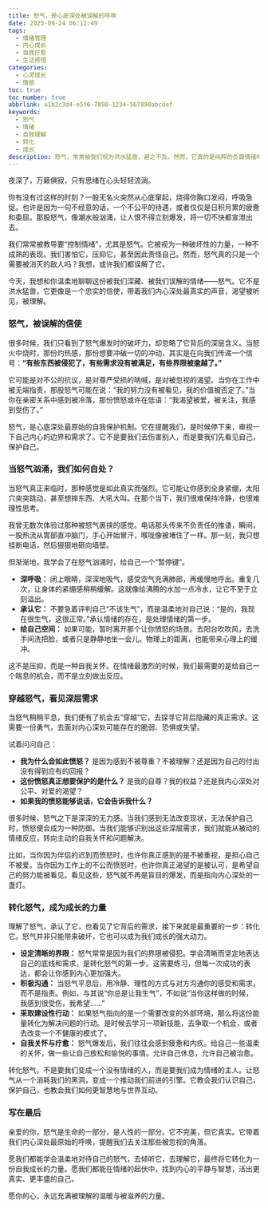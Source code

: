 ```yaml
---
title: 怒气，是心底深处被误解的呼唤
date: 2025-09-24 06:12:49
tags:
  - 情绪管理
  - 内心成长
  - 自我疗愈
  - 生活感悟
categories:
  - 心灵成长
  - 情感
toc: true
toc_number: true
abbrlink: a1b2c3d4-e5f6-7890-1234-567890abcdef
keywords:
  - 怒气
  - 情绪
  - 自我理解
  - 转化
  - 成长
description: 怒气，常常被我们视为洪水猛兽，避之不及。然而，它真的是纯粹的负面情绪吗？或许，它只是一个被误解的信使，带着我们内心深处的声音，渴望被听见。今夜，让我们一起温柔地靠近这份汹涌的情绪，去理解它，去转化它，最终让它成为我们内心成长的力量，而非消耗。
---
```


夜深了，万籁俱寂，只有思绪在心头轻轻流淌。

你有没有过这样的时刻？一股无名火突然从心底窜起，烧得你胸口发闷，呼吸急促。也许是因为一句不经意的话，一个不公平的待遇，或者仅仅是日积月累的疲惫和委屈。那股怒气，像潮水般汹涌，让人恨不得立刻爆发，将一切不快都宣泄出去。

我们常常被教导要“控制情绪”，尤其是怒气。它被视为一种破坏性的力量，一种不成熟的表现。我们害怕它，压抑它，甚至因此责怪自己。然而，怒气真的只是一个需要被消灭的敌人吗？我想，或许我们都误解了它。

今天，我想和你温柔地聊聊这份被我们深藏、被我们误解的情绪——怒气。它不是洪水猛兽，它更像是一个忠实的信使，带着我们内心深处最真实的声音，渴望被听见，被理解。

### 怒气，被误解的信使

很多时候，我们只看到了怒气爆发时的破坏力，却忽略了它背后的深层含义。当怒火中烧时，那份灼热感，那份想要冲破一切的冲动，其实是在向我们传递一个信号：**“有些东西被侵犯了，有些需求没有被满足，有些界限被逾越了。”**

它可能是对不公的抗议，是对尊严受损的呐喊，是对被忽视的渴望。当你在工作中被无端指责，那股怒气可能在说：“我的努力没有被看见，我的价值被否定了。”当你在亲密关系中感到被冷落，那份愤怒或许在低语：“我渴望被爱，被关注，我感到受伤了。”

怒气，是心底深处最原始的自我保护机制。它在提醒我们，是时候停下来，审视一下自己内心的边界和需求了。它不是要我们去伤害别人，而是要我们先看见自己，保护自己。

### 当怒气汹涌，我们如何自处？

当怒气真正来临时，那种感觉是如此真实而强烈。它可能让你感到全身紧绷，太阳穴突突跳动，甚至想摔东西、大吼大叫。在那个当下，我们很难保持冷静，也很难理性思考。

我曾无数次体验过那种被怒气裹挟的感觉。电话那头传来不负责任的推诿，瞬间，一股热流从胃部直冲脑门，手心开始冒汗，喉咙像被堵住了一样。那一刻，我只想挂断电话，然后狠狠地砸向墙壁。

但渐渐地，我学会了在怒气汹涌时，给自己一个“暂停键”。

*   **深呼吸：** 闭上眼睛，深深地吸气，感受空气充满肺部，再缓慢地呼出。重复几次，让身体的紧绷感稍稍缓解。这就像给沸腾的水加一点冷水，让它不至于立刻溢出。
*   **承认它：** 不要急着评判自己“不该生气”，而是温柔地对自己说：“是的，我现在很生气，这很正常。”承认情绪的存在，是处理情绪的第一步。
*   **给自己空间：** 如果可能，暂时离开那个让你愤怒的场景。去阳台吹吹风，去洗手间洗把脸，或者只是静静地坐一会儿。物理上的距离，也能带来心理上的缓冲。

这不是压抑，而是一种自我关怀。在情绪最激烈的时候，我们最需要的是给自己一个喘息的机会，而不是立刻做出反应。

### 穿越怒气，看见深层需求

当怒气稍稍平息，我们便有了机会去“穿越”它，去探寻它背后隐藏的真正需求。这需要一份勇气，去面对内心深处可能存在的脆弱、恐惧或失望。

试着问问自己：

*   **我为什么会如此愤怒？** 是因为感到不被尊重？不被理解？还是因为自己的付出没有得到应有的回报？
*   **这份愤怒真正想要保护的是什么？** 是我的自尊？我的权益？还是我内心深处对公平、对爱的渴望？
*   **如果我的愤怒能够说话，它会告诉我什么？**

很多时候，怒气之下是深深的无力感。当我们感到无法改变现状，无法保护自己时，愤怒便会成为一种防御。当我们能够识别出这些深层需求，我们就能从被动的情绪反应，转向主动的自我关怀和问题解决。

比如，当你因为伴侣的迟到而愤怒时，也许你真正感到的是不被重视，是担心自己不被爱。当你因为工作上的不公而愤怒时，也许你真正渴望的是被认可，是希望自己的努力能被看见。看见这些，怒气就不再是盲目的爆发，而是指向内心深处的一盏灯。

### 转化怒气，成为成长的力量

理解了怒气，承认了它，也看见了它背后的需求，接下来就是最重要的一步：转化它。怒气并非只能带来破坏，它也可以成为我们成长的强大动力。

*   **设定清晰的界限：** 怒气常常是因为我们的界限被侵犯。学会清晰而坚定地表达自己的底线和需求，是转化怒气的第一步。这需要练习，但每一次成功的表达，都会让你感到内心更加强大。
*   **积极沟通：** 当怒气平息后，用冷静、理性的方式与对方沟通你的感受和需求，而不是指责。例如，与其说“你总是让我生气”，不如说“当你这样做的时候，我感到很受伤，我希望……”
*   **采取建设性行动：** 如果怒气指向的是一个需要改变的外部环境，那么将这份能量转化为解决问题的行动。是时候去学习一项新技能，去争取一个机会，或者去改变一个不健康的模式了。
*   **自我关怀与疗愈：** 怒气爆发后，我们往往会感到疲惫和内疚。给自己一些温柔的关怀，做一些让自己放松和愉悦的事情。允许自己休息，允许自己被治愈。

转化怒气，不是要我们变成一个没有情绪的人，而是要我们成为情绪的主人。让怒气从一个消耗我们的黑洞，变成一个推动我们前进的引擎。它教会我们认识自己，保护自己，也教会我们如何更智慧地与世界互动。

### 写在最后

亲爱的你，怒气是生命的一部分，是人性的一部分。它不完美，但它真实。它带着我们内心深处最原始的呼唤，提醒我们去关注那些被忽视的角落。

愿我们都能学会温柔地对待自己的怒气，去倾听它，去理解它，最终将它转化为一份自我成长的力量。愿我们都能在情绪的起伏中，找到内心的平静与智慧，活出更真实、更丰盛的自己。

愿你的心，永远充满被理解的温暖与被滋养的力量。